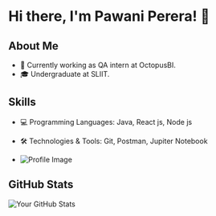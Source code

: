 # Hi there, I'm Pawani Perera! 👋

## About Me

- 💼 Currently working as QA intern at OctopusBI.
- 🎓 Undergraduate at SLIIT.

## Skills

- 💻 Programming Languages: Java, React js, Node js
- 🛠️ Technologies & Tools: Git, Postman, Jupiter Notebook

- ![Profile Image](https://i.pinimg.com/originals/e7/26/c7/e726c74ac081eed50feee1433d12c998.gif)

## GitHub Stats

![Your GitHub Stats](https://github-readme-stats.vercel.app/api?username=yourusername&show_icons=true&hide_title=true&hide=contribs)


